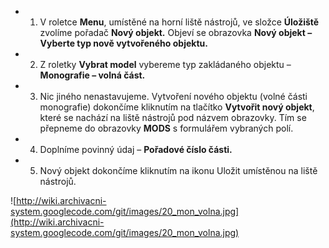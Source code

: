   * 1) V roletce **Menu**, umístěné na horní liště nástrojů, ve složce **Úložiště** zvolíme pořadač **Nový objekt.** Objeví se obrazovka **Nový objekt – Vyberte typ nově vytvořeného objektu.**
  * 2) Z roletky **Vybrat model** vybereme typ zakládaného objektu – **Monografie – volná část.**
  * 3) Nic jiného nenastavujeme. Vytvoření nového objektu (volné části monografie) dokončíme kliknutím na tlačítko **Vytvořit nový objekt**, které se nachází na liště nástrojů pod názvem obrazovky. Tím se přepneme do obrazovky **MODS** s formulářem vybraných polí.
  * 4) Doplníme povinný údaj – **Pořadové číslo části.**
  * 5) Nový objekt dokončíme kliknutím na ikonu Uložit umístěnou na liště nástrojů.


![http://wiki.archivacni-system.googlecode.com/git/images/20_mon_volna.jpg](http://wiki.archivacni-system.googlecode.com/git/images/20_mon_volna.jpg)